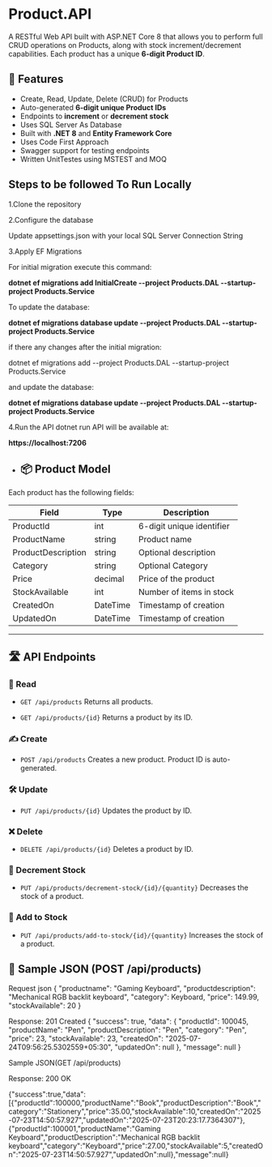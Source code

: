 # Product.API

A RESTful Web API built with ASP.NET Core 8 that allows you to perform full CRUD operations on Products, along with stock increment/decrement capabilities. Each product has a unique **6-digit Product ID**.

## 🚀 Features

- Create, Read, Update, Delete (CRUD) for Products
- Auto-generated **6-digit unique Product IDs**
- Endpoints to **increment** or **decrement stock**
- Uses SQL Server As Database
- Built with **.NET 8** and **Entity Framework Core**
- Uses Code First Approach
- Swagger support for testing endpoints
- Written UnitTestes using MSTEST and MOQ

## Steps to be followed To Run Locally

1.Clone the repository

2.Configure the database

 Update appsettings.json with your local SQL Server Connection String
   
3.Apply EF Migrations

  For initial migration execute this command:
  
**dotnet ef migrations add InitialCreate --project Products.DAL --startup-project Products.Service**

To update the database:

**dotnet ef migrations database update --project Products.DAL --startup-project Products.Service**

if there any changes after the initial migration:

dotnet ef migrations add <ChangesNames> --project Products.DAL --startup-project Products.Service

and update the database:

**dotnet ef migrations database update --project Products.DAL --startup-project Products.Service**

4.Run the API
 dotnet run 
API will be available at:

**https://localhost:7206**

- ## 📦 Product Model

Each product has the following fields:

| Field | Type | Description |
|----------------|-----------|------------------------------|
| ProductId | int | 6-digit unique identifier |
| ProductName | string | Product name |
| ProductDescription | string | Optional description |
| Category | string | Optional Category |
| Price | decimal | Price of the product |
| StockAvailable | int | Number of items in stock |
| CreatedOn | DateTime | Timestamp of creation |
| UpdatedOn | DateTime | Timestamp of creation |

---

## 🛣️ API Endpoints

### 📘 Read

- `GET /api/products`
Returns all products.

- `GET /api/products/{id}`
Returns a product by its ID.

### ✍️ Create

- `POST /api/products`
Creates a new product. Product ID is auto-generated.

### 🛠️ Update

- `PUT /api/products/{id}`
Updates the product by ID.

### ❌ Delete

- `DELETE /api/products/{id}`
Deletes a product by ID.

### 🔽 Decrement Stock

- `PUT /api/products/decrement-stock/{id}/{quantity}`
Decreases the stock of a product.

### 🔼 Add to Stock

- `PUT /api/products/add-to-stock/{id}/{quantity}`
Increases the stock of a product.

## 🧪 Sample JSON (POST /api/products)

Request json
{
"productname": "Gaming Keyboard",
"productdescription": "Mechanical RGB backlit keyboard",
"category": Keyboard,
"price": 149.99,
"stockAvailable": 20
}

Response:
201 Created
{
  "success": true,
  "data": {
    "productId": 100045,
    "productName": "Pen",
    "productDescription": "Pen",
    "category": "Pen",
    "price": 23,
    "stockAvailable": 23,
    "createdOn": "2025-07-24T09:56:25.5302559+05:30",
    "updatedOn": null
  },
  "message": null
}

Sample JSON(GET /api/products)

Response: 200 OK

{"success":true,"data":[{"productId":100000,"productName":"Book","productDescription":"Book","category":"Stationery","price":35.00,"stockAvailable":10,"createdOn":"2025-07-23T14:50:57.927","updatedOn":"2025-07-23T20:23:17.7364307"},{"productId":100001,"productName":"Gaming Keyboard","productDescription":"Mechanical RGB backlit keyboard","category":"Keyboard","price":27.00,"stockAvailable":5,"createdOn":"2025-07-23T14:50:57.927","updatedOn":null},"message":null}



